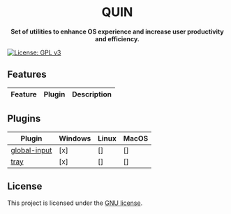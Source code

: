 <div align="center">
  <h1>QUIN</h1>
    <strong>Set of utilities to enhance OS experience and increase user productivity and efficiency.</strong>
</div>

[![License: GPL v3](https://img.shields.io/badge/License-GPLv3-blue.svg)](https://www.gnu.org/licenses/gpl-3.0)

[//]: # (todo ci)
[//]: # (todo test coverage)

## Features

| Feature | Plugin | Description |
|---------|--------|-------------|

## Plugins

| Plugin                                             | Windows | Linux | MacOS |
|----------------------------------------------------|---------|-------|-------|
| [global-input](src/plugins/global_input/readme.md) | [x]     | []    | []    |
| [tray](src/plugins/tray/readme.md)                 | [x]     | []    | []    |

## License

This project is licensed under the [GNU license](LICENSE).
